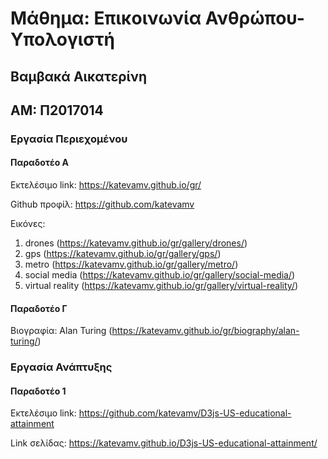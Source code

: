 # Μάθημα: Επικοινωνία Ανθρώπου-Υπολογιστή

## Βαμβακά Αικατερίνη

## ΑΜ: Π2017014

### Εργασία Περιεχομένου
 
#### Παραδοτέο Α

Εκτελέσιμο link: https://katevamv.github.io/gr/

Github προφίλ: https://github.com/katevamv

Εικόνες: 
1. drones (https://katevamv.github.io/gr/gallery/drones/)
2. gps (https://katevamv.github.io/gr/gallery/gps/)
3. metro (https://katevamv.github.io/gr/gallery/metro/)
4. social media (https://katevamv.github.io/gr/gallery/social-media/)
5. virtual reality (https://katevamv.github.io/gr/gallery/virtual-reality/)

#### Παραδοτέο Γ

Βιογραφία: Alan Turing (https://katevamv.github.io/gr/biography/alan-turing/)


### Εργασία Ανάπτυξης

#### Παραδοτέο 1

Εκτελέσιμο link: https://github.com/katevamv/D3js-US-educational-attainment

Link σελίδας: https://katevamv.github.io/D3js-US-educational-attainment/

